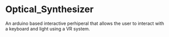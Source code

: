 # Optical_Synthesizer

An arduino based interactive perhiperal that allows the user to interact with a keyboard and light using a VR system.
